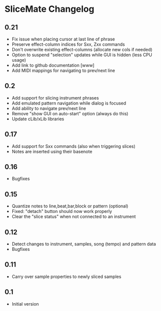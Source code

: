# SliceMate Changelog

## 0.21
- Fix issue when placing cursor at last line of phrase
- Preserve effect-column indices for Sxx, Zxx commands
- Don't overwrite existing effect-columns (allocate new cols if needed)
- Option to suspend "selection" updates while GUI is hidden (less CPU usage)
- Add link to github documentation [www]
- Add MIDI mappings for navigating to prev/next line 

## 0.2
- Add support for slicing instrument phrases
- Add emulated pattern navigation while dialog is focused
- Add ability to navigate prev/next line 
- Remove "show GUI on auto-start" option (always do this)
- Update cLib/xLib libraries

## 0.17

- Add support for Sxx commands (also when triggering slices)
- Notes are inserted using their basenote

## 0.16

- Bugfixes

## 0.15

- Quantize notes to line,beat,bar,block or pattern (optional)
- Fixed: "detach" button should now work properly
- Clear the "slice status" when not connected to an instrument

## 0.12

- Detect changes to instrument, samples, song (tempo) and pattern data
- Bugfixes

## 0.11

- Carry over sample properties to newly sliced samples

## 0.1 

- Initial version 
